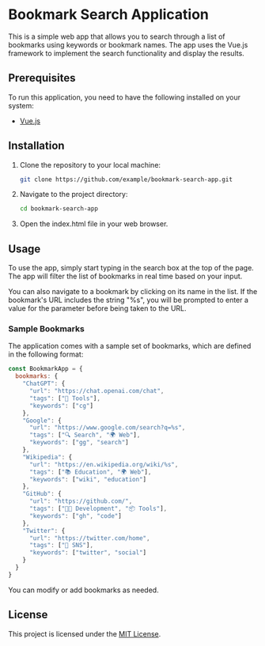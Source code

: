 # Bookmark Search Application

This is a simple web app that allows you to search through a list of bookmarks using keywords or bookmark names. The app uses the Vue.js framework to implement the search functionality and display the results.

## Prerequisites

To run this application, you need to have the following installed on your system:

- [Vue.js](https://vuejs.org/)

## Installation

1. Clone the repository to your local machine:

    ```bash
    git clone https://github.com/example/bookmark-search-app.git
    ```

2. Navigate to the project directory:

    ```bash
    cd bookmark-search-app
    ```

3. Open the index.html file in your web browser.

## Usage

To use the app, simply start typing in the search box at the top of the page. The app will filter the list of bookmarks in real time based on your input.

You can also navigate to a bookmark by clicking on its name in the list. If the bookmark's URL includes the string "%s", you will be prompted to enter a value for the parameter before being taken to the URL.

### Sample Bookmarks

The application comes with a sample set of bookmarks, which are defined in the following format:

```js
const BookmarkApp = {
  bookmarks: {
    "ChatGPT": {
      "url": "https://chat.openai.com/chat",
      "tags": ["🧰 Tools"],
      "keywords": ["cg"]
    },
    "Google": {
      "url": "https://www.google.com/search?q=%s",
      "tags": ["🔍 Search", "🌍 Web"],
      "keywords": ["gg", "search"]
    },
    "Wikipedia": {
      "url": "https://en.wikipedia.org/wiki/%s",
      "tags": ["📚 Education", "🌍 Web"],
      "keywords": ["wiki", "education"]
    },
    "GitHub": {
      "url": "https://github.com/",
      "tags": ["👨‍💻 Development", "📦 Tools"],
      "keywords": ["gh", "code"]
    },
    "Twitter": {
      "url": "https://twitter.com/home",
      "tags": ["🧑 SNS"],
      "keywords": ["twitter", "social"]
    }
  }
}
```

You can modify or add bookmarks as needed.

## License

This project is licensed under the [MIT License](https://chat.openai.com/LICENSE).
